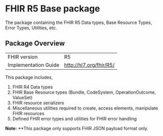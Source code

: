 # FHIR R5 Base package

The package containing the FHIR R5 Data types, Base Resource Types, Error Types, Utilities, etc.

## Package Overview

|                      |                      |
|----------------------|----------------------|
| FHIR version         | R5                   |
| Implementation Guide | http://hl7.org/fhir/R5/ |

This package includes,

1. FHIR R4 Data types
2. FHIR Base Resource types (Bundle, CodeSystem, OperationOutcome, ValueSet)
3. FHIR resource serializers
4. Miscellaneous utilities required to create, access elements, manipulate FHIR resources
5. Defined FHIR error types and utilities for FHIR error handling

**Note:**
**This package only supports FHIR JSON payload format only.

